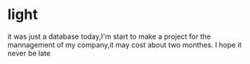 # light
it was just a database
today,I'm start to make a project for the mannagement of my company,it may cost about two monthes. I hope it never be late
